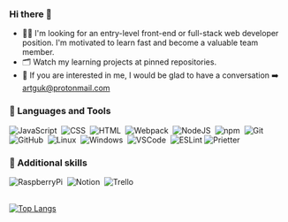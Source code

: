 ### Hi there 👋

- 🧑‍💻 I'm looking for an entry-level front-end or full-stack web developer position. I'm motivated to learn fast and become a valuable team member.
- 🗂️ Watch my learning projects at pinned repositories.
- 💬 If you are interested in me, I would be glad to have a conversation ➡️ artguk@protonmail.com

### 🧰 Languages and Tools

<div>
  <img src="https://img.shields.io/badge/JavaScript-323330?style=for-the-badge&logo=javascript&logoColor=F7DF1E" title="JavaScript" alt="JavaScript"/>&nbsp;
  <img src="https://img.shields.io/badge/CSS3-1572B6?style=for-the-badge&logo=css3&logoColor=white" title="CSS" alt="CSS"/>&nbsp;
  <img src="https://img.shields.io/badge/HTML5-E34F26?style=for-the-badge&logo=html5&logoColor=white" title="HTML" alt="HTML"/>&nbsp;
  <img src="https://img.shields.io/badge/Webpack-8DD6F9?style=for-the-badge&logo=Webpack&logoColor=white" title="Webpack" alt="Webpack"/>&nbsp;
  <img src="https://img.shields.io/badge/Node.js-339933?style=for-the-badge&logo=nodedotjs&logoColor=white" title="NodeJS" alt="NodeJS"/>&nbsp;
  <img src="https://img.shields.io/badge/npm-CB3837?style=for-the-badge&logo=npm&logoColor=white" title="npm" alt="npm"/>&nbsp;
  <img src="https://img.shields.io/badge/GIT-E44C30?style=for-the-badge&logo=git&logoColor=white" title="Git" alt="Git"/>&nbsp;
  <img src="https://img.shields.io/badge/GitHub-100000?style=for-the-badge&logo=github&logoColor=white"  title="GitHub" alt="GitHub"/>&nbsp;
  <img src="https://img.shields.io/badge/Linux-FCC624?style=for-the-badge&logo=linux&logoColor=black" title="Linux" alt="Linux"/>&nbsp;
  <img src="https://img.shields.io/badge/Windows-0078D6?style=for-the-badge&logo=windows&logoColor=white" title="Windows" alt="Windows"/>&nbsp;
  <img src="https://img.shields.io/badge/Visual_Studio_Code-0078D4?style=for-the-badge&logo=visual%20studio%20code&logoColor=white" title="VSCode" alt="VSCode"/>&nbsp;
  <img src="https://img.shields.io/badge/ESLint-4B3263?style=for-the-badge&logo=eslint&logoColor=white" title="ESLint" alt="ESLint"/>
  <img src="https://img.shields.io/badge/prettier-1A2C34?style=for-the-badge&logo=prettier&logoColor=F7BA3E" title="Prietter" alt="Prietter"/>&nbsp;
</div>

### 🔧 Additional skills

<div>
  <img src="https://img.shields.io/badge/-RaspberryPi-C51A4A?style=for-the-badge&logo=Raspberry-Pi" title="RaspberryPi" alt="RaspberryPi"/>&nbsp;
  <img src="https://img.shields.io/badge/Notion-%23000000.svg?style=for-the-badge&logo=notion&logoColor=white" title="Notion" alt="Notion"/>&nbsp;
  <img src="https://img.shields.io/badge/Trello-%23026AA7.svg?style=for-the-badge&logo=Trello&logoColor=white" title="Trello" alt="Trello"/>
</div>

<br>

[![Top Langs](https://github-readme-stats.vercel.app/api/top-langs/?username=Artis-Dev&layout=compact)](https://github.com/anuraghazra/github-readme-stats)
